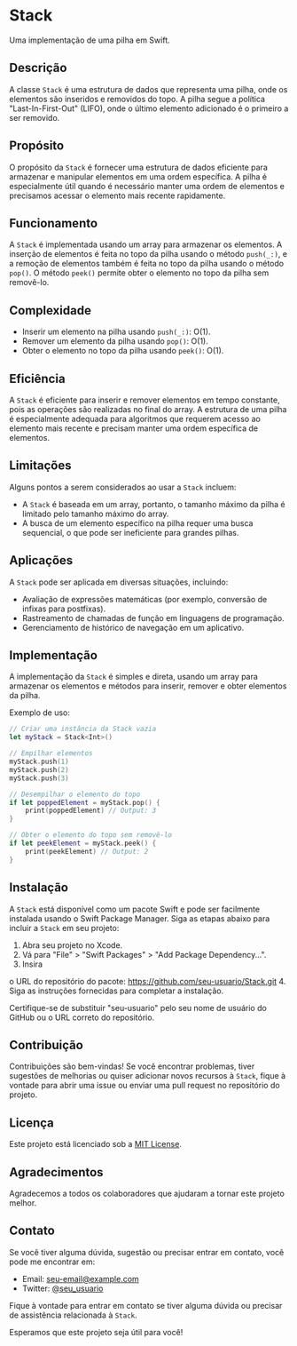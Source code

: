 # Stack

Uma implementação de uma pilha em Swift.

## Descrição

A classe `Stack` é uma estrutura de dados que representa uma pilha, onde os elementos são inseridos e removidos do topo. A pilha segue a política "Last-In-First-Out" (LIFO), onde o último elemento adicionado é o primeiro a ser removido.

## Propósito

O propósito da `Stack` é fornecer uma estrutura de dados eficiente para armazenar e manipular elementos em uma ordem específica. A pilha é especialmente útil quando é necessário manter uma ordem de elementos e precisamos acessar o elemento mais recente rapidamente.

## Funcionamento

A `Stack` é implementada usando um array para armazenar os elementos. A inserção de elementos é feita no topo da pilha usando o método `push(_:)`, e a remoção de elementos também é feita no topo da pilha usando o método `pop()`. O método `peek()` permite obter o elemento no topo da pilha sem removê-lo.

## Complexidade

- Inserir um elemento na pilha usando `push(_:)`: O(1).
- Remover um elemento da pilha usando `pop()`: O(1).
- Obter o elemento no topo da pilha usando `peek()`: O(1).

## Eficiência

A `Stack` é eficiente para inserir e remover elementos em tempo constante, pois as operações são realizadas no final do array. A estrutura de uma pilha é especialmente adequada para algoritmos que requerem acesso ao elemento mais recente e precisam manter uma ordem específica de elementos.

## Limitações

Alguns pontos a serem considerados ao usar a `Stack` incluem:

- A `Stack` é baseada em um array, portanto, o tamanho máximo da pilha é limitado pelo tamanho máximo do array.
- A busca de um elemento específico na pilha requer uma busca sequencial, o que pode ser ineficiente para grandes pilhas.

## Aplicações

A `Stack` pode ser aplicada em diversas situações, incluindo:

- Avaliação de expressões matemáticas (por exemplo, conversão de infixas para postfixas).
- Rastreamento de chamadas de função em linguagens de programação.
- Gerenciamento de histórico de navegação em um aplicativo.

## Implementação

A implementação da `Stack` é simples e direta, usando um array para armazenar os elementos e métodos para inserir, remover e obter elementos da pilha.

Exemplo de uso:

```swift
// Criar uma instância da Stack vazia
let myStack = Stack<Int>()

// Empilhar elementos
myStack.push(1)
myStack.push(2)
myStack.push(3)

// Desempilhar o elemento do topo
if let poppedElement = myStack.pop() {
    print(poppedElement) // Output: 3
}

// Obter o elemento do topo sem removê-lo
if let peekElement = myStack.peek() {
    print(peekElement) // Output: 2
}
```

## Instalação

A `Stack` está disponível como um pacote Swift e pode ser facilmente instalada usando o Swift Package Manager. Siga as etapas abaixo para incluir a `Stack` em seu projeto:

1. Abra seu projeto no Xcode.
2. Vá para "File" > "Swift Packages" > "Add Package Dependency...".
3. Insira

 o URL do repositório do pacote: https://github.com/seu-usuario/Stack.git
4. Siga as instruções fornecidas para completar a instalação.

Certifique-se de substituir "seu-usuario" pelo seu nome de usuário do GitHub ou o URL correto do repositório.

## Contribuição

Contribuições são bem-vindas! Se você encontrar problemas, tiver sugestões de melhorias ou quiser adicionar novos recursos à `Stack`, fique à vontade para abrir uma issue ou enviar uma pull request no repositório do projeto.

## Licença

Este projeto está licenciado sob a [MIT License](LICENSE).

## Agradecimentos

Agradecemos a todos os colaboradores que ajudaram a tornar este projeto melhor.

## Contato

Se você tiver alguma dúvida, sugestão ou precisar entrar em contato, você pode me encontrar em:

- Email: seu-email@example.com
- Twitter: [@seu_usuario](https://twitter.com/seu_usuario)

Fique à vontade para entrar em contato se tiver alguma dúvida ou precisar de assistência relacionada à `Stack`.

Esperamos que este projeto seja útil para você!
